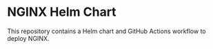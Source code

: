 # NGINX Helm Chart

This repository contains a Helm chart and GitHub Actions workflow to deploy NGINX.